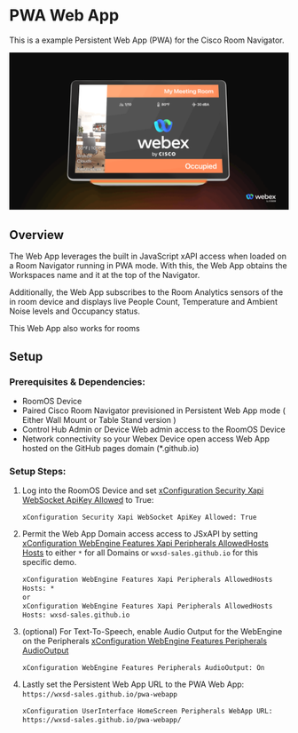 # PWA Web App

This is a example Persistent Web App (PWA) for the Cisco Room Navigator.

![PWA-WebApp](images/PWA-WebApp.gif)

## Overview

The Web App leverages the built in JavaScript xAPI access when loaded on a Room Navigator running in PWA mode. With this, the Web App obtains the Workspaces name and it at the top of the Navigator. 

Additionally, the Web App subscribes to the Room Analytics sensors of the in room device and displays live People Count, Temperature and Ambient Noise levels and Occupancy status.

This Web App also works for rooms 


## Setup

### Prerequisites & Dependencies: 

- RoomOS Device
- Paired Cisco Room Navigator previsioned in Persistent Web App mode ( Either Wall Mount or Table Stand version )
- Control Hub Admin or Device Web admin access to the RoomOS Device
- Network connectivity so your Webex Device open access Web App hosted on the GitHub pages domain (*.github.io)

### Setup Steps:

1. Log into the RoomOS Device and set [xConfiguration Security Xapi WebSocket ApiKey Allowed](https://roomos.cisco.com/xapi/Configuration.Security.Xapi.WebSocket.ApiKey.Allowed/) to True:
    ```
    xConfiguration Security Xapi WebSocket ApiKey Allowed: True
    ```
2. Permit the Web App Domain access access to JSxAPI by setting [xConfiguration WebEngine Features Xapi Peripherals AllowedHosts Hosts](https://roomos.cisco.com/xapi/Configuration.WebEngine.Features.Xapi.Peripherals.AllowedHosts.Hosts/) to either ``*`` for all Domains or ``wxsd-sales.github.io`` for this specific demo.

    ```
    xConfiguration WebEngine Features Xapi Peripherals AllowedHosts Hosts: *
    or
    xConfiguration WebEngine Features Xapi Peripherals AllowedHosts Hosts: wxsd-sales.github.io
    ```
3. (optional) For Text-To-Speech, enable Audio Output for the WebEngine on the Peripherals [xConfiguration WebEngine Features Peripherals AudioOutput](https://roomos.cisco.com/xapi/Configuration.WebEngine.Features.Peripherals.AudioOutput/)
    ```
    xConfiguration WebEngine Features Peripherals AudioOutput: On
    ```

3. Lastly set the Persistent Web App URL to the PWA Web App: ``https://wxsd-sales.github.io/pwa-webapp``
    ```
    xConfiguration UserInterface HomeScreen Peripherals WebApp URL: https://wxsd-sales.github.io/pwa-webapp/
    ```
   
